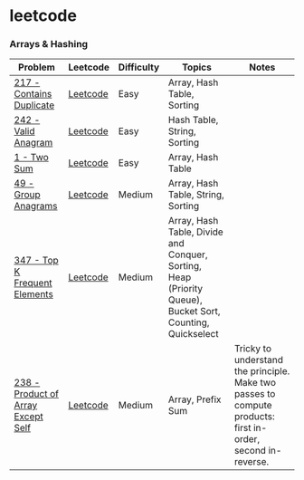 # leetcode


### Arrays & Hashing

| Problem | Leetcode | Difficulty | Topics | Notes | 
|---|---|---|---|---|
| [217 - Contains Duplicate](/blob/main/solutions/Problems/Easy/217_Contains_Duplicate.swift) | [Leetcode](https://leetcode.com/problems/contains-duplicate/) | Easy | Array, Hash Table, Sorting |  |
| [242 - Valid Anagram](/blob/main/solutions/Problems/Easy/242_Valid_Anagram.swift) | [Leetcode](https://leetcode.com/problems/valid-anagram/) | Easy | Hash Table, String, Sorting |  |
| [1 - Two Sum](/blob/main/solutions/Problems/Easy/1_TwoSum.swift) | [Leetcode](https://leetcode.com/problems/two-sum/) | Easy | Array, Hash Table |  |
| [49 - Group Anagrams](/blob/main/solutions/Problems/Medium/49_Group_Anagrams.swift) | [Leetcode](https://leetcode.com/problems/group-anagrams/) | Medium | Array, Hash Table, String, Sorting |  |
| [347 - Top K Frequent Elements](/blob/main/solutions/Problems/Medium/347_Top_K_Frequent_Elements.swift) | [Leetcode](https://leetcode.com/problems/top-k-frequent-elements) | Medium | Array, Hash Table, Divide and Conquer, Sorting, Heap (Priority Queue), Bucket Sort, Counting, Quickselect |  |
| [238 - Product of Array Except Self](/blob/main/solutions/Problems/Medium/238_Product_of_Array_Except_Self.swift) | [Leetcode](https://leetcode.com/problems/product-of-array-except-self) | Medium | Array, Prefix Sum | Tricky to understand the principle. Make two passes to compute products: first in-order, second in-reverse. |
